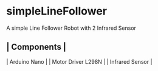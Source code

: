# simpleLineFollower
A simple Line Follower Robot with 2 Infrared Sensor

| Components          |
-----------------------
| Arduino Nano        |
| Motor Driver L298N  |
| Infrared Sensor     |
